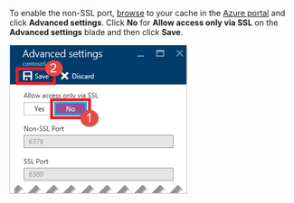 To enable the non-SSL port, [browse](../articles/redis-cache/cache-configure.md#configure-redis-cache-settings) to your cache in the [Azure portal](https://portal.azure.cn) and click **Advanced settings**. Click **No** for **Allow access only via SSL** on the **Advanced settings** blade and then click **Save**.

![Redis cache settings](media/redis-cache-non-ssl-port/redis-cache-non-ssl-port.png)